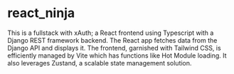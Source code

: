 # react_ninja
This is a fullstack with xAuth; a React frontend using Typescript with a Django REST framework backend. The React app fetches data from the Django API and displays it. 
The frontend, garnished with Tailwind CSS, is efficiently managed by Vite which has functions like Hot Module loading.
It also leverages Zustand, a scalable state management solution.
